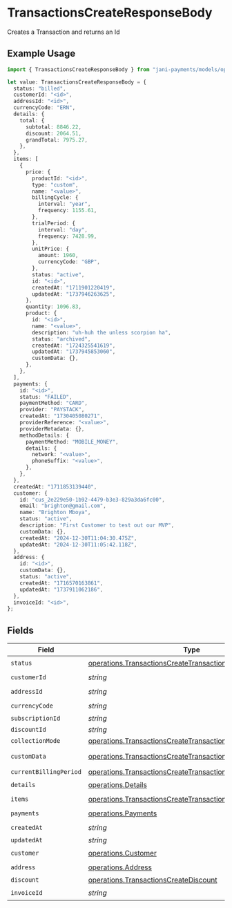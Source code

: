 # TransactionsCreateResponseBody

Creates a Transaction and returns an Id

## Example Usage

```typescript
import { TransactionsCreateResponseBody } from "jani-payments/models/operations";

let value: TransactionsCreateResponseBody = {
  status: "billed",
  customerId: "<id>",
  addressId: "<id>",
  currencyCode: "ERN",
  details: {
    total: {
      subtotal: 8846.22,
      discount: 2064.51,
      grandTotal: 7975.27,
    },
  },
  items: [
    {
      price: {
        productId: "<id>",
        type: "custom",
        name: "<value>",
        billingCycle: {
          interval: "year",
          frequency: 1155.61,
        },
        trialPeriod: {
          interval: "day",
          frequency: 7428.99,
        },
        unitPrice: {
          amount: 1960,
          currencyCode: "GBP",
        },
        status: "active",
        id: "<id>",
        createdAt: "1711901220419",
        updatedAt: "1737946263625",
      },
      quantity: 1096.83,
      product: {
        id: "<id>",
        name: "<value>",
        description: "uh-huh the unless scorpion ha",
        status: "archived",
        createdAt: "1724325541619",
        updatedAt: "1737945853060",
        customData: {},
      },
    },
  ],
  payments: {
    id: "<id>",
    status: "FAILED",
    paymentMethod: "CARD",
    provider: "PAYSTACK",
    createdAt: "1730405080271",
    providerReference: "<value>",
    providerMetadata: {},
    methodDetails: {
      paymentMethod: "MOBILE_MONEY",
      details: {
        network: "<value>",
        phoneSuffix: "<value>",
      },
    },
  },
  createdAt: "1711853139440",
  customer: {
    id: "cus_2e229e50-1b92-4479-b3e3-829a3da6fc00",
    email: "brighton@gmail.com",
    name: "Brighton Mboya",
    status: "active",
    description: "First Customer to test out our MVP",
    customData: {},
    createdAt: "2024-12-30T11:04:30.475Z",
    updatedAt: "2024-12-30T11:05:42.118Z",
  },
  address: {
    id: "<id>",
    customData: {},
    status: "active",
    createdAt: "1716570163861",
    updatedAt: "1737911062186",
  },
  invoiceId: "<id>",
};
```

## Fields

| Field                                                                                                                                          | Type                                                                                                                                           | Required                                                                                                                                       | Description                                                                                                                                    |
| ---------------------------------------------------------------------------------------------------------------------------------------------- | ---------------------------------------------------------------------------------------------------------------------------------------------- | ---------------------------------------------------------------------------------------------------------------------------------------------- | ---------------------------------------------------------------------------------------------------------------------------------------------- |
| `status`                                                                                                                                       | [operations.TransactionsCreateTransactionsStatus](../../models/operations/transactionscreatetransactionsstatus.md)                             | :heavy_check_mark:                                                                                                                             | N/A                                                                                                                                            |
| `customerId`                                                                                                                                   | *string*                                                                                                                                       | :heavy_check_mark:                                                                                                                             | N/A                                                                                                                                            |
| `addressId`                                                                                                                                    | *string*                                                                                                                                       | :heavy_check_mark:                                                                                                                             | N/A                                                                                                                                            |
| `currencyCode`                                                                                                                                 | *string*                                                                                                                                       | :heavy_check_mark:                                                                                                                             | N/A                                                                                                                                            |
| `subscriptionId`                                                                                                                               | *string*                                                                                                                                       | :heavy_minus_sign:                                                                                                                             | N/A                                                                                                                                            |
| `discountId`                                                                                                                                   | *string*                                                                                                                                       | :heavy_minus_sign:                                                                                                                             | N/A                                                                                                                                            |
| `collectionMode`                                                                                                                               | [operations.TransactionsCreateTransactionsCollectionMode](../../models/operations/transactionscreatetransactionscollectionmode.md)             | :heavy_minus_sign:                                                                                                                             | N/A                                                                                                                                            |
| `customData`                                                                                                                                   | [operations.TransactionsCreateTransactionsCustomData](../../models/operations/transactionscreatetransactionscustomdata.md)                     | :heavy_minus_sign:                                                                                                                             | Any valid JSON value                                                                                                                           |
| `currentBillingPeriod`                                                                                                                         | [operations.TransactionsCreateTransactionsCurrentBillingPeriod](../../models/operations/transactionscreatetransactionscurrentbillingperiod.md) | :heavy_minus_sign:                                                                                                                             | N/A                                                                                                                                            |
| `details`                                                                                                                                      | [operations.Details](../../models/operations/details.md)                                                                                       | :heavy_check_mark:                                                                                                                             | N/A                                                                                                                                            |
| `items`                                                                                                                                        | [operations.TransactionsCreateTransactionsItems](../../models/operations/transactionscreatetransactionsitems.md)[]                             | :heavy_check_mark:                                                                                                                             | N/A                                                                                                                                            |
| `payments`                                                                                                                                     | [operations.Payments](../../models/operations/payments.md)                                                                                     | :heavy_check_mark:                                                                                                                             | N/A                                                                                                                                            |
| `createdAt`                                                                                                                                    | *string*                                                                                                                                       | :heavy_check_mark:                                                                                                                             | N/A                                                                                                                                            |
| `updatedAt`                                                                                                                                    | *string*                                                                                                                                       | :heavy_minus_sign:                                                                                                                             | N/A                                                                                                                                            |
| `customer`                                                                                                                                     | [operations.Customer](../../models/operations/customer.md)                                                                                     | :heavy_check_mark:                                                                                                                             | N/A                                                                                                                                            |
| `address`                                                                                                                                      | [operations.Address](../../models/operations/address.md)                                                                                       | :heavy_check_mark:                                                                                                                             | N/A                                                                                                                                            |
| `discount`                                                                                                                                     | [operations.TransactionsCreateDiscount](../../models/operations/transactionscreatediscount.md)                                                 | :heavy_minus_sign:                                                                                                                             | N/A                                                                                                                                            |
| `invoiceId`                                                                                                                                    | *string*                                                                                                                                       | :heavy_check_mark:                                                                                                                             | N/A                                                                                                                                            |